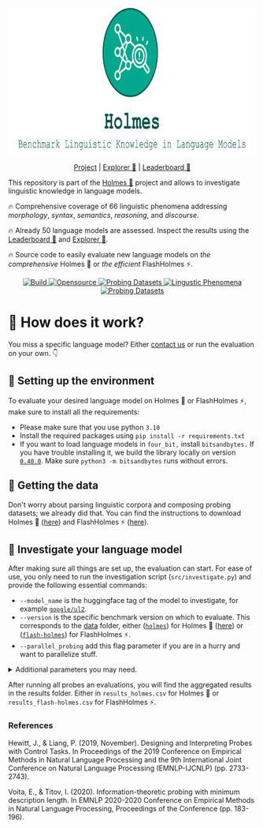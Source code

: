 <div align="center">
<img style="vertical-align:middle" height="300" src="logo.svg" />
    <p>
        <a href="https://holmes-benchmark.github.io/">Project</a> |
        <a href="https://holmes-explorer.streamlit.app/">Explorer 🔎</a> |
        <a href="https://holmes-leaderboard.streamlit.app/">Leaderboard 🚀</a>
    <p>
</div>


This repository is part of the [Holmes 🔎](https://holmes-benchmark.github.io) project and allows to investigate linguistic knowledge in language models.

🔥 Comprehensive coverage of 66 linguistic phenomena addressing _morphology_, _syntax_, _semantics_, _reasoning_, and _discourse_.

🔥 Already 50 language models are assessed. Inspect the results using the [Leaderboard 🚀](https://holmes-leaderboard.streamlit.app/) and [Explorer 🔎](https://holmes-explorer.streamlit.app/).

🔥 Source code to easily evaluate new language models on _the comprehensive_ Holmes 🔎 or _the efficient_ FlashHolmes ⚡.


<p align="center">
    <a href="https://www.python.org/">
            <img alt="Build" src="https://img.shields.io/badge/Made%20with-Python-1f425f.svg?color=green">
    </a>
    <a href="https://github.com/Holmes-Benchmark/holmes-evaluation">
        <img alt="Opensource" src="https://badges.frapsoft.com/os/v1/open-source.svg?v=103">
    </a>
    <a href="https://holmes-leaderboard.streamlit.app/">
        <img alt="Probing Datasets" src="https://img.shields.io/badge/Language_Models-50-blue">
    </a>
    <a href="https://holmes-explorer.streamlit.app/">
        <img alt="Lingustic Phenomena" src="https://img.shields.io/badge/Lingustic_Phenomena-66-orange">
    </a>
    <a href="https://holmes-explorer.streamlit.app/">
        <img alt="Probing Datasets" src="https://img.shields.io/badge/Probing_Datasets-202-orange">
    </a>
</p>

# 🔎 How does it work?
You miss a specific language model? Either [contact us](holmesbenchmark@gmail.com) or run the evaluation on your own. 👇

## 🔎️ Setting up the environment
To evaluate your desired language model on Holmes 🔎 or FlashHolmes ⚡, make sure to install all the requirements:
* Please make sure that you use python `3.10`
* Install the required packages using `pip install -r requirements.txt`
* If you want to load language models in `four_bit,` install `bitsandbytes.` If you have trouble installing it, we build the library locally on version [`0.40.0`](https://github.com/TimDettmers/bitsandbytes/tree/0.40.0). Make sure `python3 -m bitsandbytes` runs without errors.

## 🔎 Getting the data
Don't worry about parsing linguistic corpora and composing probing datasets; we already did that.
You can find the instructions to download Holmes 🔎 ([here](data/holmes/README.md)) and FlashHolmes ⚡ ([here](data/flash-holmes/README.md)).

## 🔎 Investigate your language model
After making sure all things are set up, the evaluation can start.
For ease of use, you only need to run the investigation script (`src/investigate.py`) and provide the following essential commands:
* `--model_name` is the huggingface tag of the model to investigate, for example [`google/ul2`](https://huggingface.co/google/ul2).
* `--version` is the specific benchmark version on which to evaluate. This corresponds to the [data](data) folder, either ([`holmes`](data/holmes)) for Holmes 🔎 ([here](data/holmes/README.md)) or ([`flash-holmes`](data/flash-holmes)) for FlashHolmes ⚡.
* `--parallel_probing` add this flag parameter if you are in a hurry and want to parallelize stuff.

<details>
<summary>Additional parameters you may need.</summary>

* `--dump_folder` (default `./dumps`) is the folder used to save the encoded probing datasets.
* `--force_encoding` add this flag parameter if you want to replace the dumped encodings of the probing dataset. Otherwise, we skip probing datasets when they are already encoded.
* `--model_precision` (default `full`) specifies the precision to use when loading the language model, either `full`, `half`, or `four_bit`. Make sure to install `bitsandbytes` when you want to use `four_bit`.
* `--encoding_batch_size` (default `10`) is the batch size when we encode the probing datasets. Lower this if you encounter out-of-memory errors on the GPU.
* `--in_filter` (default ``) defines a string filter to only consider probing datasets matching this filter. For example, when setting to `rst`, we only consider probing datasets like `rst-edu-depth`.
* `--control_task_types` (default `none`) whether to apply specific control tasks ([Hewitt et al., 2019](https://aclanthology.org/D19-1275/): `none` no control task is applied, `perm` input words will be shuffled randomly, `rand-weights` run the probes with random language model weights, and `randomization` run the probes with randomized labels.
* `--run_probe` (default `True`) run the default linear probe.
* `--run_mdl_probe` (default `False`) run the probe including minimal description length as in [Voita and Titov, 2020](https://aclanthology.org/2020.emnlp-main.14/)
* `--num_hidden_layers` (default `0`) hidden layers to consider within the probe. For example, with `0,1`, we evaluate the probes once with none (linear model) and once with one intermediate layer (MLP).
* `--seeds` (default `0,1,2,3,4`) seeds to consider when probing. With `0,1,2,3,4`, we run every probe five-time using these seeds.
* `--results_folder` (default `./results`) is the folder to save the probing results.
* `--force_probing` add this flag parameter if you want to re-probe and replace already evaluated probing datasets. Otherwise, we skip already probed datasets.
* `--dump_preds` use this flag parameter when you want to dump instance-level predictions for every probe for all probing datasets.
</details>

After running all probes an evaluations, you will find the aggregated results in the results folder. Either in `results_holmes.csv` for Holmes 🔎 or `results_flash-holmes.csv` for FlashHolmes ⚡.


### References

Hewitt, J., & Liang, P. (2019, November). Designing and Interpreting Probes with Control Tasks. In Proceedings of the 2019 Conference on Empirical Methods in Natural Language Processing and the 9th International Joint Conference on Natural Language Processing (EMNLP-IJCNLP) (pp. 2733-2743).

Voita, E., & Titov, I. (2020). Information-theoretic probing with minimum description length. In EMNLP 2020-2020 Conference on Empirical Methods in Natural Language Processing, Proceedings of the Conference (pp. 183-196).